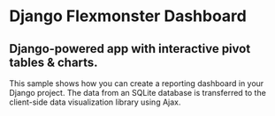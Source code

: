# Django  Flexmonster Dashboard
## Django-powered app with interactive pivot tables & charts.
This sample shows how you can create a reporting dashboard in your Django project. The data from an SQLite database is transferred to the client-side data visualization library using Ajax.
